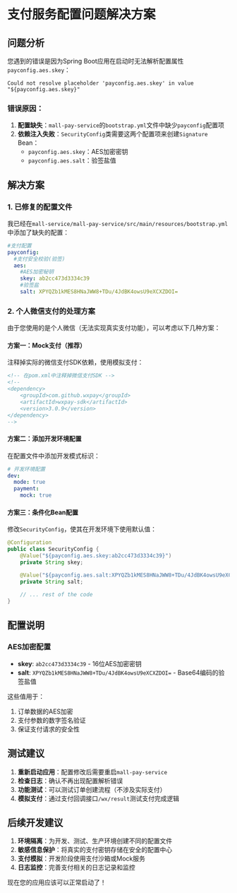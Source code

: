 # 支付服务配置问题解决方案

## 问题分析

您遇到的错误是因为Spring Boot应用在启动时无法解析配置属性`payconfig.aes.skey`：

```
Could not resolve placeholder 'payconfig.aes.skey' in value "${payconfig.aes.skey}"
```

### 错误原因：
1. **配置缺失**：`mall-pay-service`的`bootstrap.yml`文件中缺少`payconfig`配置项
2. **依赖注入失败**：`SecurityConfig`类需要这两个配置项来创建`Signature` Bean：
   - `payconfig.aes.skey`：AES加密密钥
   - `payconfig.aes.salt`：验签盐值

## 解决方案

### 1. 已修复的配置文件

我已经在`mall-service/mall-pay-service/src/main/resources/bootstrap.yml`中添加了缺失的配置：

```yaml
#支付配置
payconfig:
  #支付安全校验(验签)
  aes:
    #AES加密秘钥
    skey: ab2cc473d3334c39
    #验签盐
    salt: XPYQZb1kMES8HNaJWW8+TDu/4JdBK4owsU9eXCXZDOI=
```

### 2. 个人微信支付的处理方案

由于您使用的是个人微信（无法实现真实支付功能），可以考虑以下几种方案：

#### 方案一：Mock支付（推荐）
注释掉实际的微信支付SDK依赖，使用模拟支付：

```xml
<!-- 在pom.xml中注释掉微信支付SDK -->
<!--
<dependency>
    <groupId>com.github.wxpay</groupId>
    <artifactId>wxpay-sdk</artifactId>
    <version>3.0.9</version>
</dependency>
-->
```

#### 方案二：添加开发环境配置
在配置文件中添加开发模式标识：

```yaml
# 开发环境配置
dev:
  mode: true
  payment:
    mock: true
```

#### 方案三：条件化Bean配置
修改`SecurityConfig`，使其在开发环境下使用默认值：

```java
@Configuration
public class SecurityConfig {
    @Value("${payconfig.aes.skey:ab2cc473d3334c39}")
    private String skey;

    @Value("${payconfig.aes.salt:XPYQZb1kMES8HNaJWW8+TDu/4JdBK4owsU9eXCXZDOI=}")
    private String salt;
    
    // ... rest of the code
}
```

## 配置说明

### AES加密配置
- **skey**: `ab2cc473d3334c39` - 16位AES加密密钥
- **salt**: `XPYQZb1kMES8HNaJWW8+TDu/4JdBK4owsU9eXCXZDOI=` - Base64编码的验签盐值

这些值用于：
1. 订单数据的AES加密
2. 支付参数的数字签名验证
3. 保证支付请求的安全性

## 测试建议

1. **重新启动应用**：配置修改后需要重启`mall-pay-service`
2. **检查日志**：确认不再出现配置解析错误
3. **功能测试**：可以测试订单创建流程（不涉及实际支付）
4. **模拟支付**：通过支付回调接口`/wx/result`测试支付完成逻辑

## 后续开发建议

1. **环境隔离**：为开发、测试、生产环境创建不同的配置文件
2. **敏感信息保护**：将真实的支付密钥存储在安全的配置中心
3. **支付模拟**：开发阶段使用支付沙箱或Mock服务
4. **日志监控**：完善支付相关的日志记录和监控

现在您的应用应该可以正常启动了！